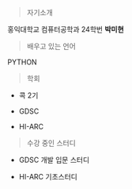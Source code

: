 > 자기소개

홍익대학교 컴퓨터공학과 24학번 **박미현**

> 배우고 있는 언어

PYTHON

> 학회

- 콕 2기

- GDSC

- HI-ARC

> 수강 중인 스터디

- GDSC 개발 입문 스터디

- HI-ARC 기초스터디
